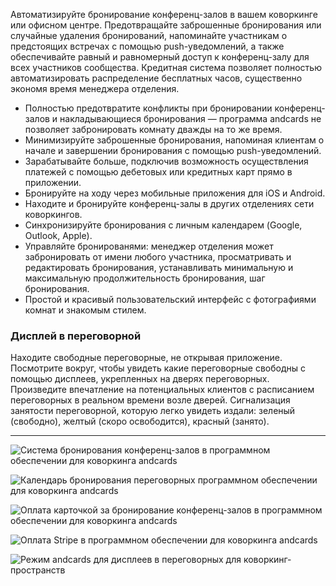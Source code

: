 Автоматизируйте бронирование конференц-залов в вашем коворкинге или офисном центре. Предотвращайте заброшенные бронирования или случайные удаления бронирований, напоминайте участникам о предстоящих встречах с помощью push-уведомлений, а также обеспечивайте равный и равномерный доступ к конференц-залу для всех участников сообщества. Кредитная система позволяет полностью автоматизировать распределение бесплатных часов, существенно экономя время менеджера отделения.

- Полностью предотвратите конфликты при бронировании конференц-залов и накладывающиеся бронирования — программа andcards не позволяет забронировать комнату дважды на то же время.
- Минимизируйте заброшенные бронирования, напоминая клиентам о начале и завершении бронирования с помощью push-уведомлений.
- Зарабатывайте больше, подключив возможность осуществления платежей с помощью дебетовых или кредитных карт прямо в приложении.
- Бронируйте на ходу через мобильные приложения для iOS и Android.
- Находите и бронируйте конференц-залы в других отделениях сети коворкингов.
- Синхронизируйте бронирования с личным календарем (Google, Outlook, Apple).
- Управляйте бронированями: менеджер отделения может забронировать от имени любого участника, просматривать и редактировать бронирования, устанавливать минимальную и максимальную продолжительность бронирования, шаг бронирования.
- Простой и красивый пользовательский интерфейс с фотографиями комнат и знакомым стилем.

### Дисплей в переговорной

Находите свободные переговорные, не открывая приложение. Посмотрите вокруг, чтобы увидеть какие переговорные свободны с помощью дисплеев, укрепленных на дверях переговорных. Произведите впечатление на потенциальных клиентов с расписанием переговорных в реальном времени возле дверей. Сигнализация занятости переговорной, которую легко увидеть издали: зеленый (свободно), желтый (скоро освободится), красный (занято).

---

![Система бронирования конференц-залов в программном обеспечении для коворкинга andcards](https://d7ccq1i35b0cj.cloudfront.net/andcards-bookings-main-light-en-1920-1200.png)

![Календарь бронирования переговорных программном обеспечении для коворкинга andcards](https://d7ccq1i35b0cj.cloudfront.net/andcards-bookings-calendar-light-en-1920-1200.png)

![Оплата карточкой за бронирование конференц-залов в программном обеспечении для коворкинга andcards](https://d7ccq1i35b0cj.cloudfront.net/andcards-bookings-create-payment-methods-card-light-en-1920-1200.png)

![Оплата Stripe в программном обеспечении для коворкинга andcards](https://d7ccq1i35b0cj.cloudfront.net/andcards-bookings-create-pay-with-stripe-light-en-1920-1200.png)

![Режим andcards для дисплеев в переговорных для коворкинг-пространств](https://d7ccq1i35b0cj.cloudfront.net/andcards-bookings-room-display-en-1920-1200.png)
